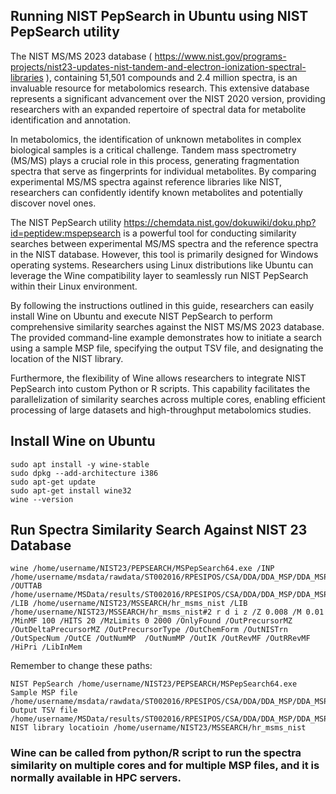 ## Running NIST PepSearch in Ubuntu using NIST PepSearch utility

The NIST MS/MS 2023 database ( https://www.nist.gov/programs-projects/nist23-updates-nist-tandem-and-electron-ionization-spectral-libraries ), containing 51,501 compounds and 2.4 million spectra, is an invaluable resource for metabolomics research. This extensive database represents a significant advancement over the NIST 2020 version, providing researchers with an expanded repertoire of spectral data for metabolite identification and annotation.

In metabolomics, the identification of unknown metabolites in complex biological samples is a critical challenge. Tandem mass spectrometry (MS/MS) plays a crucial role in this process, generating fragmentation spectra that serve as fingerprints for individual metabolites. By comparing experimental MS/MS spectra against reference libraries like NIST, researchers can confidently identify known metabolites and potentially discover novel ones.

The NIST PepSearch utility https://chemdata.nist.gov/dokuwiki/doku.php?id=peptidew:mspepsearch is a powerful tool for conducting similarity searches between experimental MS/MS spectra and the reference spectra in the NIST database. However, this tool is primarily designed for Windows operating systems. Researchers using Linux distributions like Ubuntu can leverage the Wine compatibility layer to seamlessly run NIST PepSearch within their Linux environment.

By following the instructions outlined in this guide, researchers can easily install Wine on Ubuntu and execute NIST PepSearch to perform comprehensive similarity searches against the NIST MS/MS 2023 database. The provided command-line example demonstrates how to initiate a search using a sample MSP file, specifying the output TSV file, and designating the location of the NIST library.

Furthermore, the flexibility of Wine allows researchers to integrate NIST PepSearch into custom Python or R scripts. This capability facilitates the parallelization of similarity searches across multiple cores, enabling efficient processing of large datasets and high-throughput metabolomics studies.


## Install Wine on Ubuntu

```
sudo apt install -y wine-stable
sudo dpkg --add-architecture i386 
sudo apt-get update 
sudo apt-get install wine32
wine --version

```

## Run Spectra Similarity Search Against NIST 23 Database

```
wine /home/username/NIST23/PEPSEARCH/MSPepSearch64.exe /INP /home/username/msdata/rawdata/ST002016/RPESIPOS/CSA/DDA/DDA_MSP/DDA_MSP_Pooled_QC_ID_01.mzML.msp  /OUTTAB /home/username/MSData/results/ST002016/RPESIPOS/CSA/DDA/DDA_MSP/DDA_MSP_Pooled_QC_ID_01.mzML.tsv /LIB /home/username/NIST23/MSSEARCH/hr_msms_nist /LIB /home/username/NIST23/MSSEARCH/hr_msms_nist#2 r d i z /Z 0.008 /M 0.01 /MinMF 100 /HITS 20 /MzLimits 0 2000 /OnlyFound /OutPrecursorMZ /OutDeltaPrecursorMZ /OutPrecursorType /OutChemForm /OutNISTrn /OutSpecNum /OutCE /OutNumMP  /OutNumMP /OutIK /OutRevMF /OutRRevMF /HiPri /LibInMem
```
Remember to change these paths:

```
NIST PepSearch /home/username/NIST23/PEPSEARCH/MSPepSearch64.exe 
Sample MSP file /home/username/msdata/rawdata/ST002016/RPESIPOS/CSA/DDA/DDA_MSP/DDA_MSP_Pooled_QC_ID_01.mzML.msp
Output TSV file /home/username/MSData/results/ST002016/RPESIPOS/CSA/DDA/DDA_MSP/DDA_MSP_Pooled_QC_ID_01.mzML.tsv
NIST library locatioin /home/username/NIST23/MSSEARCH/hr_msms_nist 
```
### Wine can be called from python/R script to run the spectra similarity on multiple cores and for multiple MSP files, and it is normally available in HPC servers. 

